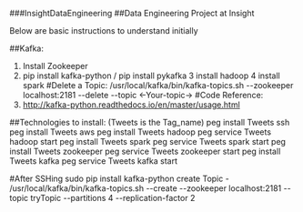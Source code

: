 ###InsightDataEngineering
##Data Engineering Project at Insight

Below are basic instructions to understand initially

##Kafka:
1. Install Zookeeper
2. pip install kafka-python / pip install pykafka
3  install hadoop
4  install spark
#Delete a Topic:
/usr/local/kafka/bin/kafka-topics.sh --zookeeper localhost:2181 --delete --topic <-Your-topic->
#Code Reference:
1. http://kafka-python.readthedocs.io/en/master/usage.html

##Technologies to install:
(Tweets is the Tag_name)
peg install Tweets ssh
peg install Tweets aws
peg install Tweets hadoop
peg service Tweets hadoop start
peg install Tweets spark
peg service Tweets spark start
peg install Tweets zookeeper
peg service Tweets zookeeper start
peg install Tweets kafka
peg service Tweets kafka start

#After SSHing
sudo pip install kafka-python
create Topic - /usr/local/kafka/bin/kafka-topics.sh --create --zookeeper localhost:2181 --topic tryTopic --partitions 4 --replication-factor 2
